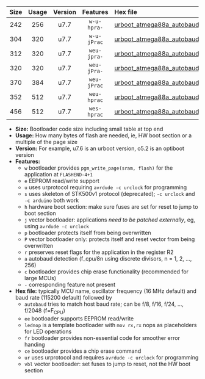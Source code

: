 |Size|Usage|Version|Features|Hex file|
|:-:|:-:|:-:|:-:|:--|
|242|256|u7.7|`w-u-hpra-`|[urboot_atmega88a_autobaud_lednop_ur.hex](https://raw.githubusercontent.com/stefanrueger/urboot.hex/main/mcus/atmega88a/autobaud/urboot_atmega88a_autobaud_lednop_ur.hex)|
|304|320|u7.7|`w-u-jPrac`|[urboot_atmega88a_autobaud_lednop_fr_ce_ur_vbl.hex](https://raw.githubusercontent.com/stefanrueger/urboot.hex/main/mcus/atmega88a/autobaud/urboot_atmega88a_autobaud_lednop_fr_ce_ur_vbl.hex)|
|312|320|u7.7|`weu-jpra-`|[urboot_atmega88a_autobaud_ee_lednop_ur_vbl.hex](https://raw.githubusercontent.com/stefanrueger/urboot.hex/main/mcus/atmega88a/autobaud/urboot_atmega88a_autobaud_ee_lednop_ur_vbl.hex)|
|320|320|u7.7|`weu-jPra-`|[urboot_atmega88a_autobaud_ee_ur_vbl.hex](https://raw.githubusercontent.com/stefanrueger/urboot.hex/main/mcus/atmega88a/autobaud/urboot_atmega88a_autobaud_ee_ur_vbl.hex)|
|370|384|u7.7|`weu-jPrac`|[urboot_atmega88a_autobaud_ee_lednop_fr_ce_ur_vbl.hex](https://raw.githubusercontent.com/stefanrueger/urboot.hex/main/mcus/atmega88a/autobaud/urboot_atmega88a_autobaud_ee_lednop_fr_ce_ur_vbl.hex)|
|352|512|u7.7|`weu-hprac`|[urboot_atmega88a_autobaud_ee_lednop_fr_ce_ur.hex](https://raw.githubusercontent.com/stefanrueger/urboot.hex/main/mcus/atmega88a/autobaud/urboot_atmega88a_autobaud_ee_lednop_fr_ce_ur.hex)|
|456|512|u7.7|`wes-hprac`|[urboot_atmega88a_autobaud_ee_lednop_fr_ce.hex](https://raw.githubusercontent.com/stefanrueger/urboot.hex/main/mcus/atmega88a/autobaud/urboot_atmega88a_autobaud_ee_lednop_fr_ce.hex)|

- **Size:** Bootloader code size including small table at top end
- **Usage:** How many bytes of flash are needed, ie, HW boot section or a multiple of the page size
- **Version:** For example, u7.6 is an urboot version, o5.2 is an optiboot version
- **Features:**
  + `w` bootloader provides `pgm_write_page(sram, flash)` for the application at `FLASHEND-4+1`
  + `e` EEPROM read/write support
  + `u` uses urprotocol requiring `avrdude -c urclock` for programming
  + `s` uses skeleton of STK500v1 protocol (deprecated); `-c urclock` and `-c arduino` both work
  + `h` hardware boot section: make sure fuses are set for reset to jump to boot section
  + `j` vector bootloader: applications *need to be patched externally*, eg, using `avrdude -c urclock`
  + `p` bootloader protects itself from being overwritten
  + `P` vector bootloader only: protects itself and reset vector from being overwritten
  + `r` preserves reset flags for the application in the register R2
  + `a` autobaud detection (f_cpu/8n using discrete divisors, n = 1, 2, ..., 256)
  + `c` bootloader provides chip erase functionality (recommended for large MCUs)
  + `-` corresponding feature not present
- **Hex file:** typically MCU name, oscillator frequency (16 MHz default) and baud rate (115200 default) followed by
  + `autobaud` tries to match host baud rate; can be f/8, f/16, f/24, ..., f/2048 (f=F<sub>CPU</sub>)
  + `ee` bootloader supports EEPROM read/write
  + `lednop` is a template bootloader with `mov rx,rx` nops as placeholders for LED operations
  + `fr` bootloader provides non-essential code for smoother error handing
  + `ce` bootloader provides a chip erase command
  + `ur` uses urprotocol and requires `avrdude -c urclock` for programming
  + `vbl` vector bootloader: set fuses to jump to reset, not the HW boot section

